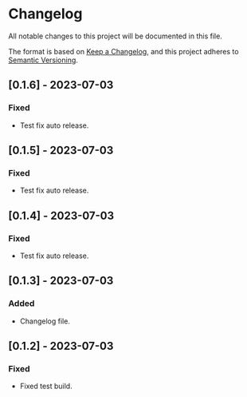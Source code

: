 # Changelog

All notable changes to this project will be documented in this file.

The format is based on [Keep a Changelog](https://keepachangelog.com/en/1.0.0/),
and this project adheres to [Semantic Versioning](https://semver.org/spec/v2.0.0.html).

## [0.1.6] - 2023-07-03

### Fixed

- Test fix auto release.

## [0.1.5] - 2023-07-03

### Fixed

- Test fix auto release.

## [0.1.4] - 2023-07-03

### Fixed

- Test fix auto release.

## [0.1.3] - 2023-07-03

### Added

- Changelog file.

## [0.1.2] - 2023-07-03

### Fixed

- Fixed test build.

